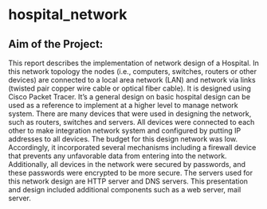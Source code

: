 # hospital_network

## Aim of the Project: 
 This report describes the implementation of network design of a 
Hospital. In this network topology the nodes (i.e., computers, 
switches, routers or other devices) are connected to a local area 
network (LAN) and network via links (twisted pair copper wire 
cable or optical fiber cable). It is designed using Cisco Packet 
Tracer. It’s a general design on basic hospital design can be used 
as a reference to implement at a higher level to manage network
system. 
There are many devices that were used in designing the network,
such as routers, switches and servers. All devices were 
connected to each other to make integration network system and 
configured by putting IP addresses to all devices. The budget for 
this design network was low. Accordingly, it incorporated several 
mechanisms including a firewall device that prevents any 
unfavorable data from entering into the network. Additionally, all 
devices in the network were secured by passwords, and these 
passwords were encrypted to be more secure. The servers used 
for this network design are HTTP server and DNS servers. This 
presentation and design included additional components such as 
a web server, mail server.
